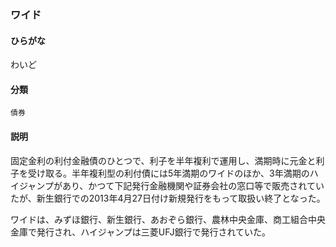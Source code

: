 <div style="display:none;">

## [あ行](securities-terms?id=あ行)
## [か行](securities-terms?id=か行)
## [さ行](securities-terms?id=さ行)
## [た行](securities-terms?id=た行)
## [な行](securities-terms?id=な行)
## [は行](securities-terms?id=は行)
## [ま行](securities-terms?id=ま行)
## [や行](securities-terms?id=や行)
## [ら行](securities-terms?id=ら行)
## [わ行](securities-terms?id=わ行)

</div>

### ワイド

#### ひらがな

わいど

#### 分類

`債券`

#### 説明

固定金利の利付金融債のひとつで、利子を半年複利で運用し、満期時に元金と利子を受け取る。半年複利型の利付債には5年満期のワイドのほか、3年満期のハイジャンプがあり、かつて下記発行金融機関や証券会社の窓口等で販売されていたが、新生銀行での2013年4月27日付け新規発行をもって取扱い終了となった。
 
ワイドは、みずほ銀行、新生銀行、あおぞら銀行、農林中央金庫、商工組合中央金庫で発行され、ハイジャンプは三菱UFJ銀行で発行されていた。

<div style="display:none;">

## [英数字・記号](securities-terms?id=英数字・記号)

</div>

